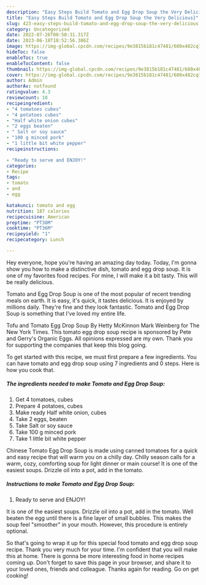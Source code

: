 ```yaml
---
description: "Easy Steps Build Tomato and Egg Drop Soup the Very Delicious}"
title: "Easy Steps Build Tomato and Egg Drop Soup the Very Delicious}"
slug: 423-easy-steps-build-tomato-and-egg-drop-soup-the-very-delicious
category: Uncategorized
date: 2022-07-26T00:50:31.317Z
date: 2023-06-18T18:52:56.386Z
image: https://img-global.cpcdn.com/recipes/9e3815b181c47481/680x482cq70/tomato-and-egg-drop-soup-recipe-main-photo.jpg
hideToc: false
enableToc: true
enableTocContent: false
thumbnail: https://img-global.cpcdn.com/recipes/9e3815b181c47481/680x482cq70/tomato-and-egg-drop-soup-recipe-main-photo.jpg
cover: https://img-global.cpcdn.com/recipes/9e3815b181c47481/680x482cq70/tomato-and-egg-drop-soup-recipe-main-photo.jpg
author: Admin
authorAv: notfound
ratingvalue: 4.3
reviewcount: 18
recipeingredient:
- "4 tomatoes cubes"
- "4 potatoes cubes"
- "Half white onion cubes"
- "2 eggs beaten"
- " Salt or soy sauce"
- "100 g minced pork"
- "1 little bit white pepper"
recipeinstructions:

- "Ready to serve and ENJOY!"
categories:
- Recipe
tags:
- tomato
- and
- egg

katakunci: tomato and egg 
nutrition: 187 calories
recipecuisine: American
preptime: "PT38M"
cooktime: "PT36M"
recipeyield: "1"
recipecategory: Lunch

---
```



Hey everyone, hope you're having an amazing day today. Today, I'm gonna show you how to make a distinctive dish, tomato and egg drop soup. It is one of my favorites food recipes. For mine, I will make it a bit tasty. This will be really delicious.

Tomato and Egg Drop Soup is one of the most popular of recent trending meals on earth. It is easy, it's quick, it tastes delicious. It is enjoyed by millions daily. They're fine and they look fantastic. Tomato and Egg Drop Soup is something that I've loved my entire life.

Tofu and Tomato Egg Drop Soup By Hetty McKinnon Mark Weinberg for The New York Times. This tomato egg drop soup recipe is sponsored by Pete and Gerry&#39;s Organic Eggs. All opinions expressed are my own. Thank you for supporting the companies that keep this blog going.


To get started with this recipe, we must first prepare a few ingredients. You can have tomato and egg drop soup using 7 ingredients and 0 steps. Here is how you cook that.

<!--inarticleads1-->

##### The ingredients needed to make Tomato and Egg Drop Soup:

1. Get 4 tomatoes, cubes
1. Prepare 4 potatoes, cubes
1. Make ready Half white onion, cubes
1. Take 2 eggs, beaten
1. Take  Salt or soy sauce
1. Take 100 g minced pork
1. Take 1 little bit white pepper


Chinese Tomato Egg Drop Soup is made using canned tomatoes for a quick and easy recipe that will warm you on a chilly day. Chilly season calls for a warm, cozy, comforting soup for light dinner or main course! It is one of the easiest soups. Drizzle oil into a pot, add in the tomato. 

<!--inarticleads2-->

##### Instructions to make Tomato and Egg Drop Soup:


1. Ready to serve and ENJOY!

It is one of the easiest soups. Drizzle oil into a pot, add in the tomato. Well beaten the egg until there is a fine layer of small bubbles. This makes the soup feel &#34;smoother&#34; in your mouth. However, this procedure is entirely optional. 

So that's going to wrap it up for this special food tomato and egg drop soup recipe. Thank you very much for your time. I'm confident that you will make this at home. There is gonna be more interesting food in home recipes coming up. Don't forget to save this page in your browser, and share it to your loved ones, friends and colleague. Thanks again for reading. Go on get cooking!
